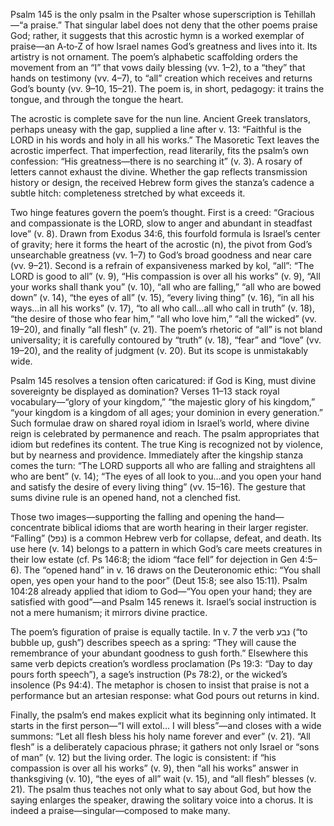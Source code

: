 Psalm 145 is the only psalm in the Psalter whose superscription is Tehillah—“a praise.” That singular label does not deny that the other poems praise God; rather, it suggests that this acrostic hymn is a worked exemplar of praise—an A‑to‑Z of how Israel names God’s greatness and lives into it. Its artistry is not ornament. The poem’s alphabetic scaffolding orders the movement from an “I” that vows daily blessing (vv. 1–2), to a “they” that hands on testimony (vv. 4–7), to “all” creation which receives and returns God’s bounty (vv. 9–10, 15–21). The poem is, in short, pedagogy: it trains the tongue, and through the tongue the heart.

The acrostic is complete save for the nun line. Ancient Greek translators, perhaps uneasy with the gap, supplied a line after v. 13: “Faithful is the LORD in his words and holy in all his works.” The Masoretic Text leaves the acrostic imperfect. That imperfection, read literarily, fits the psalm’s own confession: “His greatness—there is no searching it” (v. 3). A rosary of letters cannot exhaust the divine. Whether the gap reflects transmission history or design, the received Hebrew form gives the stanza’s cadence a subtle hitch: completeness stretched by what exceeds it.

Two hinge features govern the poem’s thought. First is a creed: “Gracious and compassionate is the LORD, slow to anger and abundant in steadfast love” (v. 8). Drawn from Exodus 34:6, this fourfold formula is Israel’s center of gravity; here it forms the heart of the acrostic (ח), the pivot from God’s unsearchable greatness (vv. 1–7) to God’s broad goodness and near care (vv. 9–21). Second is a refrain of expansiveness marked by kol, “all”: “The LORD is good to all” (v. 9), “His compassion is over all his works” (v. 9), “All your works shall thank you” (v. 10), “all who are falling,” “all who are bowed down” (v. 14), “the eyes of all” (v. 15), “every living thing” (v. 16), “in all his ways…in all his works” (v. 17), “to all who call…all who call in truth” (v. 18), “the desire of those who fear him,” “all who love him,” “all the wicked” (vv. 19–20), and finally “all flesh” (v. 21). The poem’s rhetoric of “all” is not bland universality; it is carefully contoured by “truth” (v. 18), “fear” and “love” (vv. 19–20), and the reality of judgment (v. 20). But its scope is unmistakably wide.

Psalm 145 resolves a tension often caricatured: if God is King, must divine sovereignty be displayed as domination? Verses 11–13 stack royal vocabulary—“glory of your kingdom,” “the majestic glory of his kingdom,” “your kingdom is a kingdom of all ages; your dominion in every generation.” Such formulae draw on shared royal idiom in Israel’s world, where divine reign is celebrated by permanence and reach. The psalm appropriates that idiom but redefines its content. The true King is recognized not by violence, but by nearness and providence. Immediately after the kingship stanza comes the turn: “The LORD supports all who are falling and straightens all who are bent” (v. 14); “The eyes of all look to you…and you open your hand and satisfy the desire of every living thing” (vv. 15–16). The gesture that sums divine rule is an opened hand, not a clenched fist.

Those two images—supporting the falling and opening the hand—concentrate biblical idioms that are worth hearing in their larger register. “Falling” (נפל) is a common Hebrew verb for collapse, defeat, and death. Its use here (v. 14) belongs to a pattern in which God’s care meets creatures in their low estate (cf. Ps 146:8; the idiom “face fell” for dejection in Gen 4:5–6). The “opened hand” in v. 16 draws on the Deuteronomic ethic: “You shall open, yes open your hand to the poor” (Deut 15:8; see also 15:11). Psalm 104:28 already applied that idiom to God—“You open your hand; they are satisfied with good”—and Psalm 145 renews it. Israel’s social instruction is not a mere humanism; it mirrors divine practice.

The poem’s figuration of praise is equally tactile. In v. 7 the verb נבע (“to bubble up, gush”) describes speech as a spring: “They will cause the remembrance of your abundant goodness to gush forth.” Elsewhere this same verb depicts creation’s wordless proclamation (Ps 19:3: “Day to day pours forth speech”), a sage’s instruction (Ps 78:2), or the wicked’s insolence (Ps 94:4). The metaphor is chosen to insist that praise is not a performance but an artesian response: what God pours out returns in kind.

Finally, the psalm’s end makes explicit what its beginning only intimated. It starts in the first person—“I will extol… I will bless”—and closes with a wide summons: “Let all flesh bless his holy name forever and ever” (v. 21). “All flesh” is a deliberately capacious phrase; it gathers not only Israel or “sons of man” (v. 12) but the living order. The logic is consistent: if “his compassion is over all his works” (v. 9), then “all his works” answer in thanksgiving (v. 10), “the eyes of all” wait (v. 15), and “all flesh” blesses (v. 21). The psalm thus teaches not only what to say about God, but how the saying enlarges the speaker, drawing the solitary voice into a chorus. It is indeed a praise—singular—composed to make many.